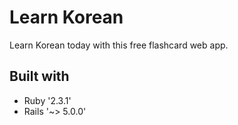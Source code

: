 # Learn Korean
Learn Korean today with this free flashcard web app.

## Built with
* Ruby '2.3.1'
* Rails '~> 5.0.0'